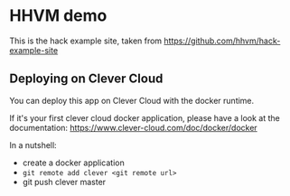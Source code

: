 # HHVM demo

This is the hack example site, taken from <https://github.com/hhvm/hack-example-site>

## Deploying on Clever Cloud

You can deploy this app on Clever Cloud with the docker runtime.

If it's your first clever cloud docker application, please have a look at the
documentation: <https://www.clever-cloud.com/doc/docker/docker>

In a nutshell:

 - create a docker application
 - `git remote add clever <git remote url>`
 - git push clever master
